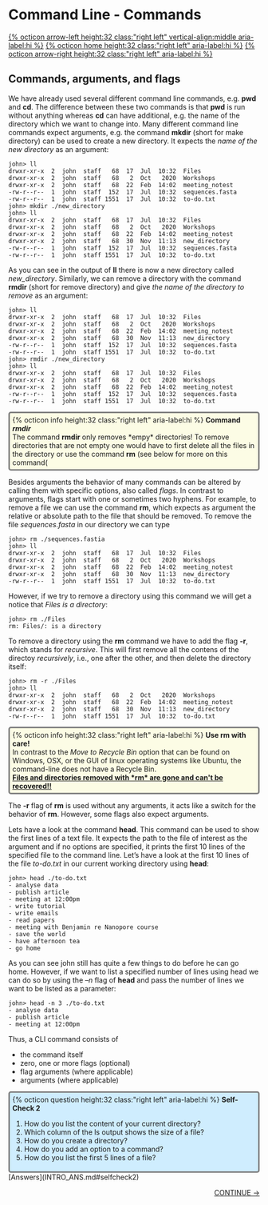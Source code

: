 # Command Line - Commands 

[{% octicon arrow-left height:32 class:"right left" vertical-align:middle aria-label:hi %}](INTRO_3.md) [{% octicon home height:32 class:"right left" aria-label:hi %}](index.md) [{% octicon arrow-right height:32 class:"right left" aria-label:hi %}](CTOOLS.md)

## Commands, arguments, and flags

We have already used several different command line commands, e.g. **pwd** and **cd**. The difference between these two commands is that **pwd** is run without anything whereas **cd** can have additional, e.g. the name of the directory which we want to change into. Many different command line commands expect arguments, e.g. the command **mkdir** (short for make directory) can be used to create a new directory. It expects the *name of the new directory* as an argument:


    john> ll
    drwxr-xr-x  2  john  staff   68  17  Jul  10:32  Files
    drwxr-xr-x  2  john  staff   68   2  Oct   2020  Workshops
    drwxr-xr-x  2  john  staff   68  22  Feb  14:02  meeting_notest
    -rw-r--r--  1  john  staff  152  17  Jul  10:32  sequences.fasta
    -rw-r--r--  1  john  staff 1551  17  Jul  10:32  to-do.txt
    john> mkdir ./new_directory
    john> ll
    drwxr-xr-x  2  john  staff   68  17  Jul  10:32  Files
    drwxr-xr-x  2  john  staff   68   2  Oct   2020  Workshops
    drwxr-xr-x  2  john  staff   68  22  Feb  14:02  meeting_notest
    drwxr-xr-x  2  john  staff   68  30  Nov  11:13  new_directory
    -rw-r--r--  1  john  staff  152  17  Jul  10:32  sequences.fasta
    -rw-r--r--  1  john  staff 1551  17  Jul  10:32  to-do.txt
   
As you can see in the output of **ll** there is now a new directory called *new_directory*. Similarly, we can remove a directory with the command **rmdir** (short for remove directory) and give *the name of the directory to remove* as an argument:

    john> ll
    drwxr-xr-x  2  john  staff   68  17  Jul  10:32  Files
    drwxr-xr-x  2  john  staff   68   2  Oct   2020  Workshops
    drwxr-xr-x  2  john  staff   68  22  Feb  14:02  meeting_notest
    drwxr-xr-x  2  john  staff   68  30  Nov  11:13  new_directory
    -rw-r--r--  1  john  staff  152  17  Jul  10:32  sequences.fasta
    -rw-r--r--  1  john  staff 1551  17  Jul  10:32  to-do.txt
    john> rmdir ./new_directory
    john> ll
    drwxr-xr-x  2  john  staff   68  17  Jul  10:32  Files
    drwxr-xr-x  2  john  staff   68   2  Oct   2020  Workshops
    drwxr-xr-x  2  john  staff   68  22  Feb  14:02  meeting_notest
    -rw-r--r--  1  john  staff  152  17  Jul  10:32  sequences.fasta
    -rw-r--r--  1  john  staff 1551  17  Jul  10:32  to-do.txt

<div style="background-color:#fcfce5;border-radius:5px;border-style:solid;border-color:gray;padding:5px">
  {% octicon info height:32 class:"right left" aria-label:hi %}
  <b>Command <i>rmdir</i></b><br>
  The command <b>rmdir</b> only removes *empy* directories! To remove directories that are not empty one would have to first delete all the files in the directory or use the command <b>rm</b> (see below for more on this command(
</div>

Besides arguments the behavior of many commands can be altered by calling them with specific options, also called *flags*. In contrast to arguments, flags start with one or sometimes two hyphens. For example, to remove a file we can use the command **rm**, which expects as argument the relative or absolute path to the file that should be removed. To remove the file *sequences.fasta* in our directory we can type

    john> rm ./sequences.fastia
    john> ll
    drwxr-xr-x  2  john  staff   68  17  Jul  10:32  Files
    drwxr-xr-x  2  john  staff   68   2  Oct   2020  Workshops
    drwxr-xr-x  2  john  staff   68  22  Feb  14:02  meeting_notest
    drwxr-xr-x  2  john  staff   68  30  Nov  11:13  new_directory
    -rw-r--r--  1  john  staff 1551  17  Jul  10:32  to-do.txt

However, if we try to remove a directory using this command we will get a notice that *Files is a directory*: 

    john> rm ./Files
    rm: Files/: is a directory

To remove a directory using the **rm** command we have to add the flag **-r**, which stands for *recursive*. This will first remove all the contens of the directoy *recursively*, i.e., one after the other, and then delete the directory itself:

    john> rm -r ./Files
    john> ll
    drwxr-xr-x  2  john  staff   68   2  Oct   2020  Workshops
    drwxr-xr-x  2  john  staff   68  22  Feb  14:02  meeting_notest
    drwxr-xr-x  2  john  staff   68  30  Nov  11:13  new_directory
    -rw-r--r--  1  john  staff 1551  17  Jul  10:32  to-do.txt

<div style="background-color:#fcfce5;border-radius:5px;border-style:solid;border-color:gray;padding:5px">
  {% octicon info height:32 class:"right left" aria-label:hi %}
  <b>Use rm with care!</b><br>
  In contrast to the <i>Move to Recycle Bin</i> option that can be found on Windows, OSX, or the GUI of linux operating systems like Ubuntu, the command-line does not have a Recycle Bin.<br>
  <b><u>Files and directories removed with *rm* are gone and can't be recovered!!</u></b>
</div>


The **-r** flag of **rm** is used without any arguments, it acts like a switch for the behavior of **rm**. However, some flags also expect arguments. 

Lets have a look at the command **head**. This command can be used to show the first lines of a text file. It expects the path to the file of interest as the argument and if no options are specified, it prints the first 10 lines of the specified file to the command line. Let’s have a look at the first 10 lines of the file *to-do.txt* in our current working directory using **head**:

    john> head ./to-do.txt
    - analyse data
    - publish article
    - meeting at 12:00pm
    - write tutorial
    - write emails
    - read papers
    - meeting with Benjamin re Nanopore course
    - save the world
    - have afternoon tea
    - go home

As you can see john still has quite a few things to do before he can go home. However, if we want to list a specified number of lines using head we can do so by using the *–n* flag of **head** and pass the number of lines we want to be listed as a parameter:

    john> head -n 3 ./to-do.txt
    - analyse data
    - publish article
    - meeting at 12:00pm

Thus, a CLI command consists of

<ul>
  <li>the command itself</li>
  <li>zero, one or more flags (optional)</li>
  <li>flag arguments (where applicable)</li>
  <li>arguments (where applicable)</li>
</ul>


<div style="background-color:#cfedfe;border-radius:5px;border-style:solid;border-color:gray;padding:5px">
  {% octicon question height:32 class:"right left" aria-label:hi %}
  <b>Self-Check 2</b>

  <ol>
    <li>How do you list the content of your current directory?</li>
    <li>Which column of the ls output shows the size of a file?</li>
    <li>How do you create a directory?</li>
    <li>How do you add an option to a command?</li>
    <li>How do you list the first 5 lines of a file?</li>
  </ol>
</div>
[Answers](INTRO_ANS.md#selfcheck2) 

<p align="right"><a href="https://bluemountainsanalytics.github.io/BMA_CLI-tutorial/CTOOLS.html">CONTINUE -></a></p>
